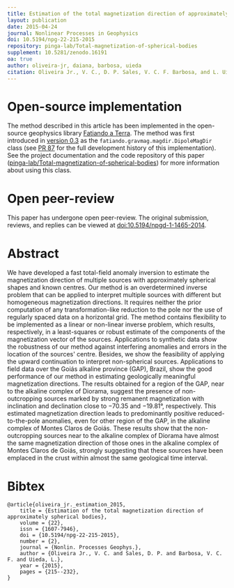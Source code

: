 ```yaml
---
title: Estimation of the total magnetization direction of approximately spherical bodies
layout: publication
date: 2015-04-24
journal: Nonlinear Processes in Geophysics
doi: 10.5194/npg-22-215-2015
repository: pinga-lab/Total-magnetization-of-spherical-bodies
supplement: 10.5281/zenodo.16191
oa: true
author: oliveira-jr, daiana, barbosa, uieda
citation: Oliveira Jr., V. C., D. P. Sales, V. C. F. Barbosa, and L. Uieda (2015), Estimation of the total magnetization direction of approximately spherical bodies, Nonlin. Processes Geophys., 22(2), 215-232, doi:10.5194/npg-22-215-2015.
---
```


# Open-source implementation

The method described in this article has been implemented in the open-source
geophysics library [Fatiando a Terra](http://www.fatiando.org).
The method was first introduced in
[version 0.3](http://www.fatiando.org/changelog.html#version-0-3)
as the `fatiando.gravmag.magdir.DipoleMagDir` class
(see [PR 87](https://github.com/fatiando/fatiando/pull/87)
for the full development history of this implementation).
See the project documentation
and the code repository of this paper
([pinga-lab/Total-magnetization-of-spherical-bodies](https://github.com/pinga-lab/Total-magnetization-of-spherical-bodies))
for more information about using this class.

# Open peer-review

This paper has undergone open peer-review.
The original submission, reviews, and replies can be viewed at
[doi:10.5194/npgd-1-1465-2014](http://dx.doi.org/10.5194/npgd-1-1465-2014).

# Abstract

We have developed a fast total-field anomaly inversion to estimate the
magnetization direction of multiple sources with approximately spherical shapes
and known centres. Our method is an overdetermined inverse problem that can be
applied to interpret multiple sources with different but homogeneous
magnetization directions. It requires neither the prior computation of any
transformation-like reduction to the pole nor the use of regularly spaced data
on a horizontal grid. The method contains flexibility to be implemented as a
linear or non-linear inverse problem, which results, respectively, in a
least-squares or robust estimate of the components of the magnetization vector
of the sources. Applications to synthetic data show the robustness of our
method against interfering anomalies and errors in the location of the sources'
centre. Besides, we show the feasibility of applying the upward continuation to
interpret non-spherical sources. Applications to field data over the Goiás
alkaline province (GAP), Brazil, show the good performance of our method in
estimating geologically meaningful magnetization directions. The results
obtained for a region of the GAP, near to the alkaline complex of Diorama,
suggest the presence of non-outcropping sources marked by strong remanent
magnetization with inclination and declination close to −70.35 and −19.81°,
respectively. This estimated magnetization direction leads to predominantly
positive reduced-to-the-pole anomalies, even for other region of the GAP, in
the alkaline complex of Montes Claros de Goiás. These results show that the
non-outcropping sources near to the alkaline complex of Diorama have almost the
same magnetization direction of those ones in the alkaline complex of Montes
Claros de Goiás, strongly suggesting that these sources have been emplaced in
the crust within almost the same geological time interval.

# Bibtex

    @article{oliveira_jr._estimation_2015,
        title = {Estimation of the total magnetization direction of approximately spherical bodies},
        volume = {22},
        issn = {1607-7946},
        doi = {10.5194/npg-22-215-2015},
        number = {2},
        journal = {Nonlin. Processes Geophys.},
        author = {Oliveira Jr., V. C. and Sales, D. P. and Barbosa, V. C. F. and Uieda, L.},
        year = {2015},
        pages = {215--232},
    }
